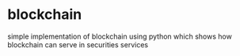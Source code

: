 # blockchain
simple implementation of blockchain using python which shows how blockchain can serve in securities services
